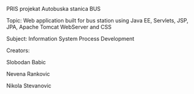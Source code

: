 PRIS projekat Autobuska stanica BUS

Topic: Web application built for bus station using Java EE, Servlets, JSP, JPA, Apache Tomcat WebServer and CSS

Subject: Information System Process Development

Creators:

Slobodan Babic

Nevena Rankovic

Nikola Stevanovic
